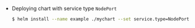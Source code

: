 * Deploying chart with service type `NodePort`
    ```sh
    $ helm install --name example ./mychart --set service.type=NodePort
    ```